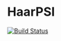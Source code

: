 # HaarPSI

[![Build Status](https://github.com/gsahonero/HaarPSI.jl/actions/workflows/CI.yml/badge.svg?branch=master)](https://github.com/gsahonero/HaarPSI.jl/actions/workflows/CI.yml?query=branch%3Amaster)
